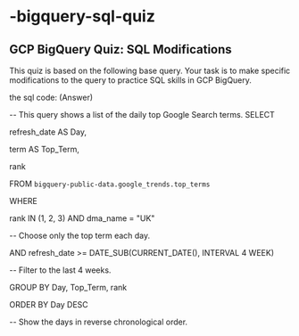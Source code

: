 # -bigquery-sql-quiz

## GCP BigQuery Quiz: SQL Modifications

This quiz is based on the following base query. Your task is to make specific modifications to the query to practice SQL skills in GCP BigQuery.

the sql code: (Answer)

-- This query shows a list of the daily top Google Search terms.
SELECT

 refresh_date AS Day,
 
 term AS Top_Term,
 
 rank
 
FROM `bigquery-public-data.google_trends.top_terms`

WHERE

 rank IN (1, 2, 3) AND dma_name = "UK"
 
 -- Choose only the top term each day.
 
 AND refresh_date >= DATE_SUB(CURRENT_DATE(), INTERVAL 4 WEEK)
 
 -- Filter to the last 4 weeks.
 
GROUP BY Day, Top_Term, rank

ORDER BY Day DESC

 -- Show the days in reverse chronological order.
 

